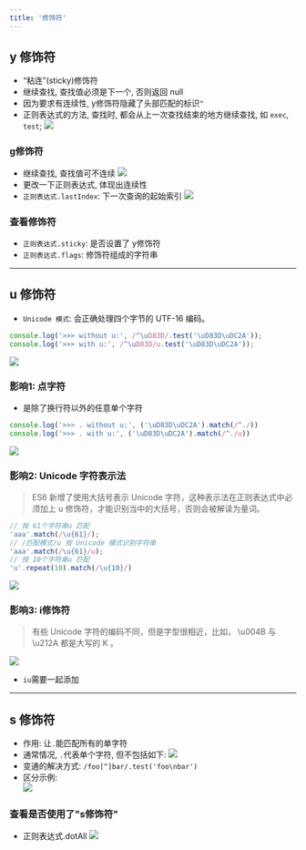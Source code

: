 ```yaml
---
title: '修饰符'
---
```


## y 修饰符

* “粘连”(sticky)修饰符
* 继续查找, 查找值必须是下一个, 否则返回 null
* 因为要求有连续性, y修饰符隐藏了头部匹配的标识`^`
* 正则表达式的方法, 查找时, 都会从上一次查找结束的地方继续查找, 如 `exec`, `test`; 
![](https://tva1.sinaimg.cn/large/006tNbRwly1ga6nyoots2j30oa0aydg0.jpg)

### g修饰符

* 继续查找, 查找值可不连续
![](https://tva1.sinaimg.cn/large/006tNbRwly1ga6nvlg2z2j30qk0feq3e.jpg)
* 更改一下正则表达式, 体现出连续性
* `正则表达式.lastIndex`: 下一次查询的起始索引
![](https://tva1.sinaimg.cn/large/006tNbRwly1ga6o82fhvtj30s60hqt92.jpg)

### 查看修饰符

* `正则表达式.sticky`: 是否设置了 y修饰符
* `正则表达式.flags`: 修饰符组成的字符串

***

## u 修饰符

* `Unicode 模式`: 会正确处理四个字节的 UTF-16 编码。

```js
console.log('>>> without u:', /^\uD83D/.test('\uD83D\uDC2A'));
console.log('>>> with u:', /^\uD83D/u.test('\uD83D\uDC2A'));
```

![](https://tva1.sinaimg.cn/large/006tNbRwly1ga6kyssn7gj30da02amwy.jpg)

### 影响1: 点字符

* 是除了换行符以外的任意单个字符

```js
console.log('>>> . without u:', ('\uD83D\uDC2A').match(/^./))
console.log('>>> . with u:', ('\uD83D\uDC2A').match(/^./u))
```

![](https://tva1.sinaimg.cn/large/006tNbRwly1ga6l4bx2f1j30u604a74h.jpg)

### 影响2: Unicode 字符表示法

> ES6 新增了使用大括号表示 Unicode 字符，这种表示法在正则表达式中必须加上 u 修饰符，才能识别当中的大括号，否则会被解读为量词。

```js
// 按 61个字符串u 匹配
'aaa'.match(/\u{61}/);
// /匹配模式/u 按 Unicode 模式识别字符串
'aaa'.match(/\u{61}/u);
// 按 10个字符串u 匹配
'u'.repeat(10).match(/\u{10}/)
```

![](https://tva1.sinaimg.cn/large/006tNbRwly1ga6n4b10hnj30t808wdg6.jpg)

### 影响3: i修饰符

> 有些 Unicode 字符的编码不同，但是字型很相近，比如， \u004B 与 \u212A 都是大写的 K 。

![](https://tva1.sinaimg.cn/large/006tNbRwly1ga6nocichvj30nu0b0q38.jpg)
* `iu`需要一起添加

***

## s 修饰符

* 作用: 让`.`能匹配所有的单字符
* 通常情况, `.`代表单个字符, 但不包括如下:
![](https://tva1.sinaimg.cn/large/006tNbRwly1ga6p953usyj32p00rs75y.jpg)
* 变通的解决方式: `/foo[^]bar/.test('foo\nbar')`
* 区分示例:  
![](https://tva1.sinaimg.cn/large/006tNbRwly1ga6pbdx48nj30f804kq2u.jpg)

### 查看是否使用了"s修饰符"

* 正则表达式.dotAll
![](https://tva1.sinaimg.cn/large/006tNbRwly1ga6pctdpcmj30ai04k744.jpg)
